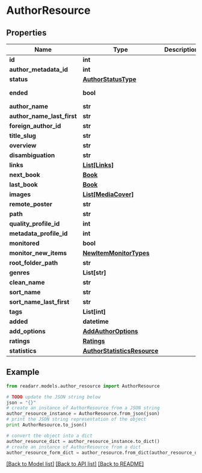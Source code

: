 # AuthorResource


## Properties
Name | Type | Description | Notes
------------ | ------------- | ------------- | -------------
**id** | **int** |  | [optional] 
**author_metadata_id** | **int** |  | [optional] 
**status** | [**AuthorStatusType**](AuthorStatusType.md) |  | [optional] 
**ended** | **bool** |  | [optional] [readonly] 
**author_name** | **str** |  | [optional] 
**author_name_last_first** | **str** |  | [optional] 
**foreign_author_id** | **str** |  | [optional] 
**title_slug** | **str** |  | [optional] 
**overview** | **str** |  | [optional] 
**disambiguation** | **str** |  | [optional] 
**links** | [**List[Links]**](Links.md) |  | [optional] 
**next_book** | [**Book**](Book.md) |  | [optional] 
**last_book** | [**Book**](Book.md) |  | [optional] 
**images** | [**List[MediaCover]**](MediaCover.md) |  | [optional] 
**remote_poster** | **str** |  | [optional] 
**path** | **str** |  | [optional] 
**quality_profile_id** | **int** |  | [optional] 
**metadata_profile_id** | **int** |  | [optional] 
**monitored** | **bool** |  | [optional] 
**monitor_new_items** | [**NewItemMonitorTypes**](NewItemMonitorTypes.md) |  | [optional] 
**root_folder_path** | **str** |  | [optional] 
**genres** | **List[str]** |  | [optional] 
**clean_name** | **str** |  | [optional] 
**sort_name** | **str** |  | [optional] 
**sort_name_last_first** | **str** |  | [optional] 
**tags** | **List[int]** |  | [optional] 
**added** | **datetime** |  | [optional] 
**add_options** | [**AddAuthorOptions**](AddAuthorOptions.md) |  | [optional] 
**ratings** | [**Ratings**](Ratings.md) |  | [optional] 
**statistics** | [**AuthorStatisticsResource**](AuthorStatisticsResource.md) |  | [optional] 

## Example

```python
from readarr.models.author_resource import AuthorResource

# TODO update the JSON string below
json = "{}"
# create an instance of AuthorResource from a JSON string
author_resource_instance = AuthorResource.from_json(json)
# print the JSON string representation of the object
print AuthorResource.to_json()

# convert the object into a dict
author_resource_dict = author_resource_instance.to_dict()
# create an instance of AuthorResource from a dict
author_resource_form_dict = author_resource.from_dict(author_resource_dict)
```
[[Back to Model list]](../README.md#documentation-for-models) [[Back to API list]](../README.md#documentation-for-api-endpoints) [[Back to README]](../README.md)


